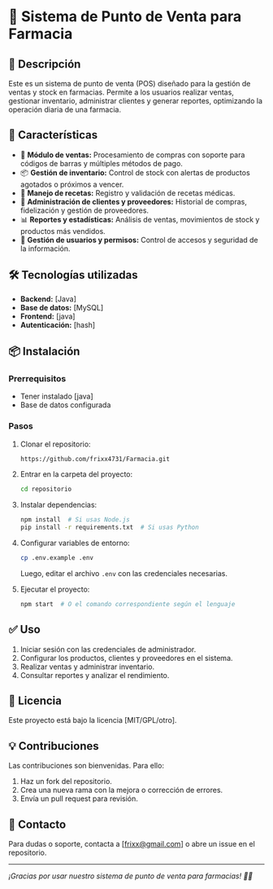 # 📌 Sistema de Punto de Venta para Farmacia

## 📖 Descripción
Este es un sistema de punto de venta (POS) diseñado para la gestión de ventas y stock en farmacias. Permite a los usuarios realizar ventas, gestionar inventario, administrar clientes y generar reportes, optimizando la operación diaria de una farmacia.

## 🚀 Características
- 🛒 **Módulo de ventas:** Procesamiento de compras con soporte para códigos de barras y múltiples métodos de pago.
- 📦 **Gestión de inventario:** Control de stock con alertas de productos agotados o próximos a vencer.
- 🏥 **Manejo de recetas:** Registro y validación de recetas médicas.
- 👥 **Administración de clientes y proveedores:** Historial de compras, fidelización y gestión de proveedores.
- 📊 **Reportes y estadísticas:** Análisis de ventas, movimientos de stock y productos más vendidos.
- 🔐 **Gestión de usuarios y permisos:** Control de accesos y seguridad de la información.

## 🛠️ Tecnologías utilizadas
- **Backend:** [Java]
- **Base de datos:** [MySQL]
- **Frontend:** [java]
- **Autenticación:** [hash]

## 📦 Instalación
### Prerrequisitos
- Tener instalado [java]
- Base de datos configurada

### Pasos
1. Clonar el repositorio:
   ```bash
   https://github.com/frixx4731/Farmacia.git
   ```
2. Entrar en la carpeta del proyecto:
   ```bash
   cd repositorio
   ```
3. Instalar dependencias:
   ```bash
   npm install  # Si usas Node.js
   pip install -r requirements.txt  # Si usas Python
   ```
4. Configurar variables de entorno:
   ```bash
   cp .env.example .env
   ```
   Luego, editar el archivo `.env` con las credenciales necesarias.

5. Ejecutar el proyecto:
   ```bash
   npm start  # O el comando correspondiente según el lenguaje
   ```

## ✅ Uso
1. Iniciar sesión con las credenciales de administrador.
2. Configurar los productos, clientes y proveedores en el sistema.
3. Realizar ventas y administrar inventario.
4. Consultar reportes y analizar el rendimiento.

## 📄 Licencia
Este proyecto está bajo la licencia [MIT/GPL/otro].

## 💡 Contribuciones
Las contribuciones son bienvenidas. Para ello:
1. Haz un fork del repositorio.
2. Crea una nueva rama con la mejora o corrección de errores.
3. Envía un pull request para revisión.

## 📩 Contacto
Para dudas o soporte, contacta a [frixx@gmail.com] o abre un issue en el repositorio.

---
_¡Gracias por usar nuestro sistema de punto de venta para farmacias! 🏥💊_
